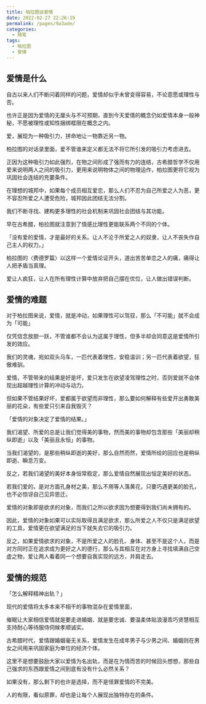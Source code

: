 ```yaml
---
title: 柏拉图谈爱情
date: 2022-02-27 22:26:19
permalink: /pages/9a3ade/
categories:
  - 随笔
tags:
  - 柏拉图
  - 爱情
---
```



## 爱情是什么

自古以来人们不断问着同样的问题，爱情却似乎未曾变得容易，不论意愿或理性与否。

也许正是因为爱情的无厘头与不可预期，直到今天爱情的概念仍如爱情本身一般神秘，不愿被理性或知性捆绑框限在概念之内。

爱，展现为一种吸引力，拼命地让一物靠近另一物。

柏拉图的对话录里面，爱不管谁来定义都无法不将它所引发的吸引力考虑进去。

正因为这种吸引力如此强烈，在物之间形成了强而有力的连结，古希腊哲学不仅用爱来说明两人之间的吸引力，更用来说明物体之间的物理运作，柏拉图更将它视为巩固社会连结的充要条件。

在理想的城邦中，如果每个成员相互爱恋，那么人们不忍为自己所爱之人为恶，更不容忍所爱之人遭受危险，城邦因此团结无法分割。

我们不断寻找、建构更多理性的社会机制来巩固社会团结与其功能。

早在古希腊，柏拉图就注意到了情感比理性更能联系两个不同的个体。



「没有爱的爱情，才是最好的关系。让人不沦于所爱之人的奴隶，让人不丧失作自己主人的权力。」

柏拉图的〈费德罗篇〉以这样一个爱情论证开头，道出苦苦单恋之人的痛，痛得让人把矛盾当真理。

爱让人疯狂，让人在所有理性计算中放弃把自己摆在优位，让人做出错误判断。 



## 爱情的难题

对于柏拉图来说，爱情，就是冲动，如果理性可以驾驭，那么「不可能」就不会成为「可能」

仅凭信念放胆一跃，不管谁都不会认为这属于理性，但多半却会同意这是爱情所引发的效应。

我们的灵魂，宛如双头马车，一匹代表着理性，安稳温训；另一匹代表着欲望，狂傲难驯。

爱情，不管带来的结果是好是坏，爱只发生在欲望凌驾理性之时，否则爱就不会体现出超越理性计算的冲动与动力。



但如果不管结果好坏，爱都属于欲望而非理性，那么要如何解释有些爱开出勇敢美丽的花朵，有些爱只引来自我毁灭？

 

「爱情的对象决定了爱情的结果。」

我们渴望、所爱的总是让我们觉得美的事物，然而美的事物却包含那些「美丽却稍纵即逝」以及「美丽且永恒」的事物。

当我们渴望的，是那些稍纵即逝的美好，那么自然而然，爱情所给的回应也是稍纵即逝、瞬息万变。

反之，若我们渴望的美好本身恒常稳定，那么爱情自然展现出恒定美好的状态。

若我们爱的，是对方面孔身材之美，那么不用等人落黄花，只要巧遇更美的脸孔，也不必惊讶自己见异思迁。

 

爱情的对象即是欲求的对象，而我们之所以欲求因为想要得到我们尚未拥有的。

因此，爱情的对象如果可以实际取得且满足欲求，那么所爱之人不仅只是满足欲望的工具，爱情更在欲望满足的当下就失去它的吸引力。

反之，如果爱情欲求的对象，不是所爱之人的脸孔、身体、甚至不是这个人，而是对方同时正在追求成为更好之人的德行，那么与其相互在对方身上寻找填满自己空虚之物，爱让两人看着同一个想要自我实现的远方，并肩走去。



## 爱情的规范

「怎么解释精神出轨？」

现代的爱情将太多本来不相干的事物混杂在爱情里面，

催眠让大家相信爱情就是要走进婚姻、就是要忠诚、要温柔体贴浪漫乖巧贤慧相互支持耐心等待服侍伺候孝顺诚实。

 

古希腊时代，爱情跟婚姻毫无关系，爱情发生在成年男子与少男之间、婚姻则在男女之间用来巩固家庭为单位的经济个体。

这里不是想要鼓励大家以爱情为名出轨，而是在为情而苦的时候回头想想，那些自己强求的东西跟爱情之间到底有没有什么必然关系？

如果没有，那么剩下的也许是选择，而不是怪罪爱情的不完美。

人的有限，看似原罪，却也是让每个人展现出独特存在的条件。
